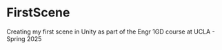# FirstScene
 
Creating my first scene in Unity as part of the Engr 1GD course at UCLA - Spring 2025